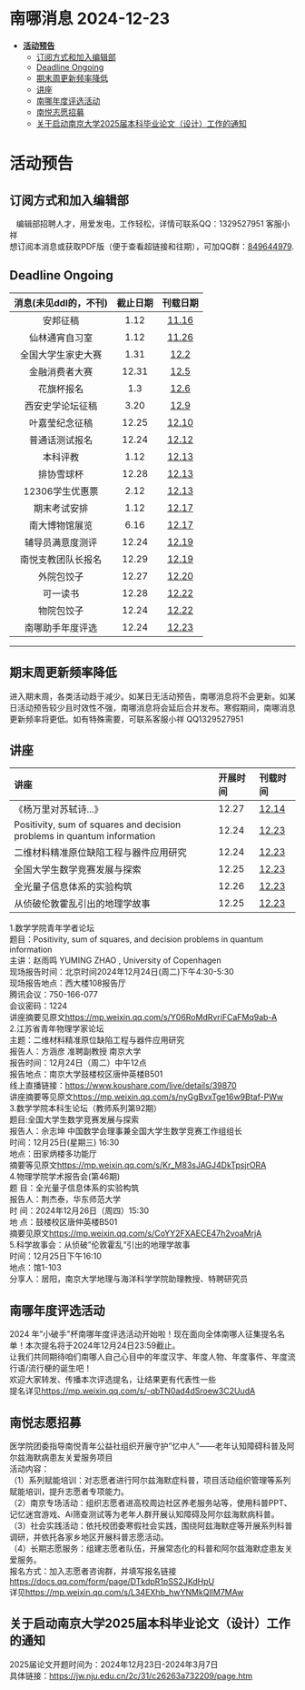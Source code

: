 # 南哪消息 2024-12-23

-   <a href="#活动预告" id="toc-活动预告"><strong>活动预告</strong></a>
    -   <a href="#订阅方式和加入编辑部"
        id="toc-订阅方式和加入编辑部">订阅方式和加入编辑部</a>
    -   <a href="#deadline-ongoing" id="toc-deadline-ongoing">Deadline
        Ongoing</a>
    -   <a href="#期末周更新频率降低"
        id="toc-期末周更新频率降低">期末周更新频率降低</a>
    -   <a href="#讲座" id="toc-讲座">讲座</a>
    -   <a href="#南哪年度评选活动"
        id="toc-南哪年度评选活动">南哪年度评选活动</a>
    -   <a href="#南悦志愿招募" id="toc-南悦志愿招募">南悦志愿招募</a>
    -   <a href="#关于启动南京大学2025届本科毕业论文设计工作的通知"
        id="toc-关于启动南京大学2025届本科毕业论文设计工作的通知">关于启动南京大学2025届本科毕业论文（设计）工作的通知</a>

# **活动预告**

## 订阅方式和加入编辑部

   编辑部招聘人才，用爱发电，工作轻松，详情可联系QQ：1329527951
客服小祥  
想订阅本消息或获取PDF版（便于查看超链接和往期），可加QQ群：[849644979](https://qm.qq.com/q/VXIW7fgsEe).

## Deadline Ongoing

| 消息(未见ddl的，不刊) | 截止日期 |                      刊载日期                      |
|:---------------------:|:--------:|:--------------------------------------------------:|
|       安邦征稿        |   1.12   | [11.16](https://nik-nul.github.io/news/2024-11-16) |
|    仙林通宵自习室     |   1.12   | [11.26](https://nik-nul.github.io/news/2024-11-26) |
|  全国大学生家史大赛   |   1.31   | [12.2](https://nik-nul.github.io/news/2024-12-02)  |
|    金融消费者大赛     |  12.31   | [12.5](https://nik-nul.github.io/news/2024-12-05)  |
|      花旗杯报名       |   1.3    | [12.6](https://nik-nul.github.io/news/2024-12-06)  |
|   西安史学论坛征稿    |   3.20   | [12.9](https://nik-nul.github.io/news/2024-12-09)  |
|    叶嘉莹纪念征稿     |  12.25   | [12.10](https://nik-nul.github.io/news/2024-12-10) |
|    普通话测试报名     |  12.24   | [12.12](https://nik-nul.github.io/news/2024-12-12) |
|       本科评教        |   1.12   | [12.13](https://nik-nul.github.io/news/2024-12-13) |
|      排协雪球杯       |  12.28   | [12.13](https://nik-nul.github.io/news/2024-12-13) |
|    12306学生优惠票    |   2.12   | [12.13](https://nik-nul.github.io/news/2024-12-13) |
|     期末考试安排      |   1.12   | [12.17](https://nik-nul.github.io/news/2024-12-17) |
|    南大博物馆展览     |   6.16   | [12.17](https://nik-nul.github.io/news/2024-12-17) |
|   辅导员满意度测评    |  12.24   | [12.19](https://nik-nul.github.io/news/2024-12-19) |
|  南悦支教团队长报名   |  12.29   | [12.19](https://nik-nul.github.io/news/2024-12-19) |
|      外院包饺子       |  12.27   | [12.20](https://nik-nul.github.io/news/2024-12-20) |
|       可一读书        |  12.28   | [12.22](https://nik-nul.github.io/news/2024-12-22) |
|      物院包饺子       |  12.24   | [12.22](https://nik-nul.github.io/news/2024-12-22) |
|   南哪助手年度评选    |  12.24   | [12.23](https://nik-nul.github.io/news/2024-12-23) |

------------------------------------------------------------------------

## 期末周更新频率降低

进入期末周，各类活动趋于减少。如某日无活动预告，南哪消息将不会更新。如某日活动预告较少且时效性不强，南哪消息将会延后合并发布。寒假期间，南哪消息更新频率将更低。如有特殊需要，可联系客服小祥
QQ1329527951

## 讲座

| 讲座                                                                    | 开展时间 | 刊载时间                                           |
|:------------------------------------------------------------------------|:---------|:---------------------------------------------------|
| 《杨万里对苏轼诗...》                                                   | 12.27    | [12.14](https://nik-nul.github.io/news/2024-12-14) |
| Positivity, sum of squares and decision problems in quantum information | 12.24    | [12.23](https://nik-nul.github.io/news/2024-12-23) |
| 二维材料精准原位缺陷工程与器件应用研究                                  | 12.24    | [12.23](https://nik-nul.github.io/news/2024-12-23) |
| 全国大学生数学竞赛发展与探索                                            | 12.25    | [12.23](https://nik-nul.github.io/news/2024-12-23) |
| 全光量子信息体系的实验构筑                                              | 12.26    | [12.23](https://nik-nul.github.io/news/2024-12-23) |
| 从侦破伦敦霍乱引出的地理学故事                                          | 12.25    | [12.23](https://nik-nul.github.io/news/2024-12-23) |

1.数学学院青年学者论坛  
题目：Positivity, sum of squares, and decision problems in quantum
information  
主讲：赵雨鸣 YUMING ZHAO , University of Copenhagen  
现场报告时间：北京时间2024年12月24日(周二)下午4:30-5:30  
现场报告地点：西大楼108报告厅  
腾讯会议：750-166-077  
会议密码：1224  
讲座摘要见原文<https://mp.weixin.qq.com/s/Y06RoMdRvriFCaFMq9ab-A>  
2.江苏省青年物理学家论坛  
主题：二维材料精准原位缺陷工程与器件应用研究  
报告人：方涵彦 准聘副教授 南京大学  
报告时间：12月24日（周二）中午12点  
报告地点：南京大学鼓楼校区唐仲英楼B501  
线上直播链接：<https://www.koushare.com/live/details/39870>  
讲座摘要等见原文<https://mp.weixin.qq.com/s/nyGgBvxTge16w9Btaf-PWw>  
3.数学学院本科生论坛（教师系列第92期）  
题目:全国大学生数学竞赛发展与探索  
报告人：佘志坤 中国数学会理事兼全国大学生数学竞赛工作组组长  
时间：12月25日(星期三) 16:30  
地点：田家炳楼多功能厅  
摘要等见原文<https://mp.weixin.qq.com/s/Kr_M83sJAGJ4DkTpsjrORA>  
4.物理学院学术报告会(第46期)  
题 目：全光量子信息体系的实验构筑  
报告人：荆杰泰，华东师范大学  
时 间：2024年12月26日（周四）15:30  
地 点：鼓楼校区唐仲英楼B501  
摘要见原文<https://mp.weixin.qq.com/s/CoYY2FXAECE47h2voaMrjA>  
5.科学故事会：从侦破”伦敦霍乱”引出的地理学故事  
时间：12月25日下午16:10  
地点：馆1-103  
分享人：居阳，南京大学地理与海洋科学学院助理教授、特聘研究员  

## 南哪年度评选活动

2024
年”小破手"杯南哪年度评选活动开始啦！现在面向全体南哪人征集提名名单！本次提名将于2024年12月24日23:59截止。  
让我们共同期待咱们南哪人自己心目中的年度汉字、年度人物、年度事件、年度流行语/流行梗的诞生吧！  
欢迎大家转发、传播本次评选提名，让结果更有代表性一些   
提名详见<https://mp.weixin.qq.com/s/-qbTN0ad4dSroew3C2UudA>

## 南悦志愿招募

医学院团委指导南悦青年公益社组织开展守护”忆中人”——老年认知障碍科普及阿尔兹海默病患友关爱服务项目  
活动内容：  
（1）系列赋能培训：对志愿者进行阿尔兹海默症科普，项目活动组织管理等系列赋能培训，提升志愿者专项能力。  
（2）南京专场活动：组织志愿者进高校周边社区养老服务站等，使用科普PPT、记忆迷宫游戏、Ai筛查测试等为老年人群开展认知障碍及阿尔兹海默病科普。  
（3）社会实践活动：依托校团委寒假社会实践，围绕阿兹海默症等开展系列科普调研，并依托各家乡地区开展科普志愿活动。  
（4）长期志愿服务：组建志愿者队伍，开展常态化的科普和阿尔兹海默症患友关爱服务。  
报名方式：加入志愿者咨询群，并填写报名链接<https://docs.qq.com/form/page/DTkdpR1pSS2JKdHpU>  
详见<https://mp.weixin.qq.com/s/L34EXhb_hwYNMkQlIM7MAw>

## 关于启动南京大学2025届本科毕业论文（设计）工作的通知

2025届论文开题时间为：2024年12月23日-2024年3月7日  
具体链接：<https://jw.nju.edu.cn/2c/31/c26263a732209/page.htm>  
